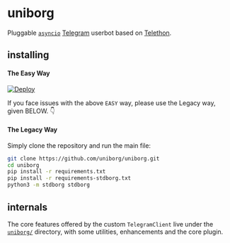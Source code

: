 # uniborg

Pluggable [``asyncio``](https://docs.python.org/3/library/asyncio.html)
[Telegram](https://telegram.org) userbot based on
[Telethon](https://github.com/LonamiWebs/Telethon).

## installing

#### The Easy Way

[![Deploy](https://www.herokucdn.com/deploy/button.svg)](https://heroku.com/deploy)

If you face issues with the above ``EASY`` way, please use the Legacy way, given BELOW. 👇 

#### The Legacy Way

Simply clone the repository and run the main file:
```sh
git clone https://github.com/uniborg/uniborg.git
cd uniborg
pip install -r requirements.txt
pip install -r requirements-stdborg.txt
python3 -m stdborg stdborg
```

## internals

The core features offered by the custom `TelegramClient` live under the
[`uniborg/`](https://github.com/uniborg/uniborg/tree/master/uniborg)
directory, with some utilities, enhancements and the core plugin.

